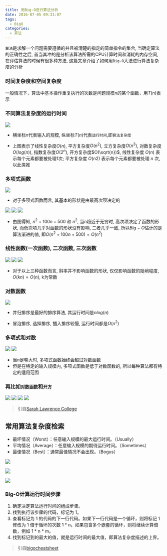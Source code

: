 ```yaml
---
title: 用Big-O进行算法分析
date: 2016-07-05 09:31:07
tags:
  - BigO
categories:
  - 算法
---
```


`算法`是求解一个问题需要遵循的并且被清楚的指定的简单指令的集合, 当确定算法的正确性之后, 首当其冲的是分析该算法所需的CPU计算时间和消耗的内存空间, 在评估算法的时候有很多种方法, 这篇文章介绍了如何用`Big-O`大法进行算法复杂度的分析

<!--more-->

### **时间复杂度和空间复杂度**

一般情况下，算法中基本操作重复执行的次数是问题规模$n$的某个函数，用$T(n)$表示

### 不同算法复杂度的运行时间

![](/img/用Big-O进行算法分析/math.gif)

- 横坐标$n$代表输入的规模, 纵坐标$T(n)$代表`运行时间`,即`算法复杂度`

- 上图表示了线性复杂度$O(n)$, 平方复杂度$O(n^2)$, 立方复杂度$O(n^3)$, 对数复杂度$O(log(n))$, 指数复杂度$O(2^n)$, 开方复杂度$O(\sqrt{n})$, 线性复杂度 $O(n)$ 表示每个元素都要被处理$1$次; 平方复杂度 $O(n2)$ 表示每个元素都要被处理 $n$ 次, 以此类推

### 多项式函数

![](/img/用Big-O进行算法分析/math1.gif)

- 对于多项式函数而言, 其基本的形状是由最高次项决定的

![](/img/用Big-O进行算法分析/math5.gif)
![](/img/用Big-O进行算法分析/math6.gif)
![](/img/用Big-O进行算法分析/math7.gif)

- 由图得知, $n^2+100n+500$ 和 $n^2$, 当$n$趋近于无穷时, 高次项决定了函数的形状, 而低次项几乎对函数的形状没有影响, 二者几乎一致, 所以$Big-O$估计的是算法渐进的值, 即$O(n^2+100n+500)=O(n^2)$



### 线性函数(一次函数), 二次函数, 三次函数

![](/img/用Big-O进行算法分析/math2.gif)
![](/img/用Big-O进行算法分析/math3.gif)
![](/img/用Big-O进行算法分析/math4.gif)

- 对于以上三种函数而言, 斜率并不影响函数的形状, 仅仅影响函数的陡峭程度, $O(kn)=O(n)$, k为常数

### 对数函数

![](/img/用Big-O进行算法分析/sorting.gif)

- 并归排序是最好的排序算法, 其运行时间是$n{log(n)}$

- 冒泡排序, 选择排序, 插入排序较慢, 运行时间都是$O(n^2)$

### 多项式和对数

![](/img/用Big-O进行算法分析/math8.gif)
![](/img/用Big-O进行算法分析/math9.gif)

- 当$n$足够大时, 多项式函数始终会超过对数函数
- 但是在特定的输入规模内, 多项式函数是低于对数函数的, 所以每种算法都有特定的适用范围

### 再比如`对数函数`和`开方`


![](/img/用Big-O进行算法分析/math10.gif)
![](/img/用Big-O进行算法分析/math11.gif)
![](/img/用Big-O进行算法分析/math12.gif)
![](/img/用Big-O进行算法分析/math13.gif)
 
 


> 引自[Sarah Lawrence College](http://science.slc.edu/~jmarshall/courses/2002/spring/cs50/BigO/)

## **常用算法复杂度检索**

- 最坏情况（Worst）：任意输入规模的最大运行时间。（Usually）
- 平均情况（Average）：任意输入规模的期待运行时间。（Sometimes）
- 最佳情况（Best）：通常最佳情况不会出现。（Bogus）

![](/img/用Big-O进行算法分析/bigO1.JPG)

![](/img/用Big-O进行算法分析/bigO2.JPG)

![](/img/用Big-O进行算法分析/bigO3.JPG)

### **Big-O计算运行时间步骤**

1. 确定决定算法运行时间的组成步骤。
2. 找到执行该步骤的代码，标记为 1。
3. 查看标记为 1 的代码的下一行代码。如果下一行代码是一个循环，则将标记 1 修改为 1 倍于循环的次数 $1 * n$。如果包含多个嵌套的循环，则将继续计算倍数，例如 1 * n * m。
4. 找到标记到的最大的值，就是运行时间的最大值，即算法复杂度描述的上界。


> 引自[bigocheatsheet](http://bigocheatsheet.com/) 